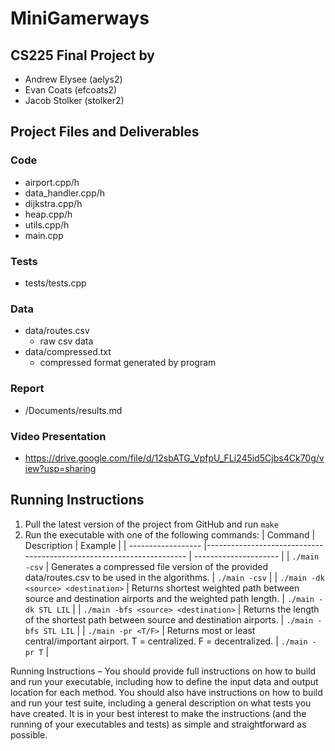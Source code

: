 # MiniGamerways
## CS225 Final Project by
- Andrew Elysee (aelys2)
- Evan Coats (efcoats2)
- Jacob Stolker (stolker2)
## Project Files and Deliverables

### Code
- airport.cpp/h
- data_handler.cpp/h
- dijkstra.cpp/h
- heap.cpp/h
- utils.cpp/h
- main.cpp

### Tests
- tests/tests.cpp
### Data
- data/routes.csv
    - raw csv data
- data/compressed.txt
    - compressed format generated by program

### Report
- /Documents/results.md
### Video Presentation
- https://drive.google.com/file/d/12sbATG_VpfpU_FLi245id5Cjbs4Ck70g/view?usp=sharing


## Running Instructions

1. Pull the latest version of the project from GitHub and run `make`
2. Run the executable with one of the following commands:
| Command | Description | Example |
| ------------------ |--------------------------------------------------------------------- | --------------------- |
| `./main -csv` | Generates a compressed file version of the provided data/routes.csv to be used in the algorithms. | `./main -csv` |
| `./main -dk <source> <destination>` | Returns shortest weighted path between source and destination airports and the weighted path length. | `./main -dk STL LIL` |
| `./main -bfs <source> <destination>` | Returns the length of the shortest path between source and destination airports. | `./main -bfs STL LIL` |
| `./main -pr <T/F>` | Returns most or least central/important airport. T = centralized. F = decentralized. | `./main -pr T` |


Running Instructions – You should provide full instructions on how to build and run your executable, including how to define the input data and output location for each method. You should also have instructions on how to build and run your test suite, including a general description on what tests you have created. It is in your best interest to make the instructions (and the running of your executables and tests) as simple and straightforward as possible.